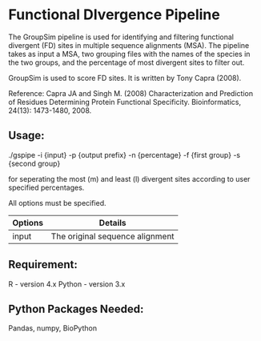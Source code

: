 # Functional DIvergence Pipeline

The GroupSim pipeline is used for identifying and filtering functional divergent (FD) sites in multiple sequence alignments (MSA).
The pipeline takes as input a MSA, two grouping files with the names of the species in the two groups, and the percentage of most divergent sites to filter out. 


GroupSim is used to score FD sites. It is written by Tony Capra (2008).

Reference: Capra JA and Singh M. (2008) Characterization and Prediction of
Residues Determining Protein Functional Specificity. Bioinformatics,
24(13): 1473-1480, 2008.

## Usage:

./gspipe -i {input} -p {output prefix}  -n {percentage} -f {first group} -s {second group}

for seperating the most (m) and least (l) divergent sites according to user specified percentages.

All options must be specified.

Options | Details 
--------|--------
 input  | The original sequence alignment 
 

## Requirement:
R - version 4.x
Python - version 3.x

## Python Packages Needed:
Pandas, numpy, BioPython
